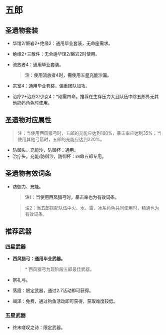 # 五郎

## 圣遗物套装

- 华馆2/磐岩2+绝缘2：通用毕业套装，无命座需求。
- 绝缘2+三散件：无合适华馆2/磐岩2时使用。
- 流放者4：通用毕业套装。

  > **注：使用流放者4时，需使用五星充能沙漏。**  

- 宗室4：通用毕业套装，偏重团队加攻。
- 治疗2+治疗2/少女4：*刚需四命。推荐在生存压力大且队伍中除五郎外无其他奶妈角色时使用。

## 圣遗物对应属性

  > 注：当使用西风猎弓时，五郎的充能应达到180%，暴击率应达到35%；当使用其他弓箭时，五郎的充能应达到220%。  

- 防御头，充能沙，防御杯：通用。
- 治疗头，充能/防御沙，防御杯：四命五郎专用。

## 圣遗物有效词条

- 防御力、充能。

  > **注1：当使用西风猎弓时，暴击率也为有效词条。**  

  > 注2：当五郎搭配队伍中火、水、雷、冰系角色共同使用时，精通也为有效词条。  

## 推荐武器

### 四星武器

- **西风猎弓：通用毕业武器。**

  > \* 西风猎弓为现阶段五郎最佳武器。  

- 祭礼弓。
- 落霞：限定武器，通过2.7活动即可获得。
- 竭泽：免费，通过钓鱼活动即可获得，获取难度较低。

### 五星武器

- 终末嗟叹之诗：限定武器。
